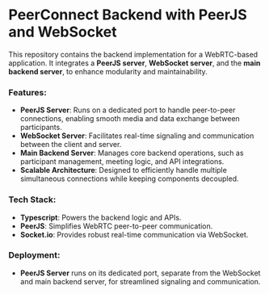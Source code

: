 # PeerConnect Backend with PeerJS and WebSocket

This repository contains the backend implementation for a WebRTC-based application. It integrates a **PeerJS server**, **WebSocket server**, and the **main backend server**, to enhance modularity and maintainability.

### Features:

-   **PeerJS Server**: Runs on a dedicated port to handle peer-to-peer connections, enabling smooth media and data exchange between participants.
-   **WebSocket Server**: Facilitates real-time signaling and communication between the client and server.
-   **Main Backend Server**: Manages core backend operations, such as participant management, meeting logic, and API integrations.
-   **Scalable Architecture**: Designed to efficiently handle multiple simultaneous connections while keeping components decoupled.

### Tech Stack:

-   **Typescript**: Powers the backend logic and APIs.
-   **PeerJS**: Simplifies WebRTC peer-to-peer communication.
-   **Socket.io**: Provides robust real-time communication via WebSocket.

### Deployment:

-   **PeerJS Server** runs on its dedicated port, separate from the WebSocket and main backend server, for streamlined signaling and communication.

